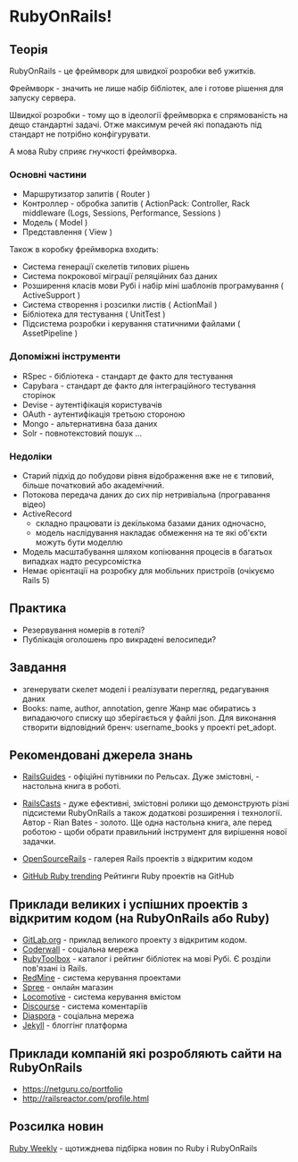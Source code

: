 # RubyOnRails!

## Теорія

RubyOnRails - це фреймворк для швидкої розробки веб ужитків.

Фреймворк - значить не лише набір бібліотек, але і готове рішення для запуску сервера.

Швидкої розробки - тому що в ідеології фреймворка є спрямованість на дещо стандартні задачі.
Отже максимум речей які попадають під стандарт не потрібно конфігурувати.

А мова Ruby сприяє гнучкості фреймворка.


### Основні частини

- Маршрутизатор запитів ( Router )
- Контроллер  - обробка запитів ( ActionPack: Controller, Rack middleware (Logs, Sessions, Performance, Sessions )
- Модель ( Model )
- Представлення ( View )

Також в коробку фреймворка входить:

- Система генерації скелетів типових рішень
- Система покрокової міграції реляційних баз даних
- Розширення класів мови Рубі і набір міні шаблонів програмування ( ActiveSupport )
- Система створення і розсилки листів ( ActionMail )
- Бібліотека для тестування ( UnitTest )
- Підсистема розробки і керування статичними файлами ( AssetPipeline )


### Допоміжні інструменти 

- RSpec - бібліотека - стандарт де факто для тестування  
- Capybara - стандарт де факто для інтеграційного тестування сторінок
- Devise - аутентіфікація користувачів
- OAuth - аутентифікація третьою стороною
- Mongo - альтернативна база даних
- Solr - повнотекстовий пошук
...

### Недоліки
- Старий підхід до побудови рівня відображення вже не є типовий, більше початковий або академічний.
- Потокова передача даних до сих пір нетривіальна (програвання відео)
- ActiveRecord 
  - складно працювати із декількома базами даних одночасно, 
  - модель наслідування накладає обмеження на те які об'єкти можуть бути моделлю
- Модель масштабування шляхом копіювання процесів в багатьох випадках надто ресурсомістка
- Немає орієнтації на розробку для мобільних пристроїв (очікуємо Rails 5)

## Практика

- Резервування номерів в готелі?
- Публікація оголошень про викрадені велосипеди?

## Завдання
- згенерувати скелет моделі і реалізувати перегляд, редагування даних
- Books: name, author, annotation, genre
Жанр має обиратись з випадаючого списку що зберігається у файлі json.
Для виконання створити відповідний бренч: username_books у проекті pet_adopt.


## Рекомендовані джерела знань

- [RailsGuides](http://guides.rubyonrails.org/) - офіційні путівники по Рельсах. Дуже змістовні,  - настольна книга в роботі.
- [RailsCasts](http://railscasts.com/) - дуже ефективні, змістовні ролики що демонструють різні підсистеми RubyOnRails 
а також додаткові розширення і технології. Автор - Rian Bates - золото. Ще одна настольна книга, але перед роботою - щоби обрати правильний інструмент для вирішення нової задачки.

- [OpenSourceRails](http://www.opensourcerails.com/) - галерея Rails проектів з відкритим кодом
- [GitHub Ruby trending](https://github.com/trending?l=ruby) Рейтинги Ruby проектів на GitHub

## Приклади великих і успішних проектів з відкритим кодом (на RubyOnRails або Ruby)

- [GitLab.org](https://gitlab.com/groups/gitlab-org) - приклад великого проекту з відкритим кодом.
- [Coderwall](https://coderwall.com/) - соціальна мережа 
- [RubyToolbox](https://www.ruby-toolbox.com/) - каталог і рейтинг бібліотек на мові Рубі. Є розділи пов'язані із Rails.
- [RedMine](https://github.com/redmine/redmine) - система керування проектами
- [Spree](https://github.com/spree/spree) - онлайн магазин
- [Locomotive](https://github.com/locomotivecms/engine) - система керування вмістом
- [Discourse](https://github.com/discourse/discourse) - система коментаріїв
- [Diaspora](https://github.com/diaspora/diaspora) - соціальна мережа
- [Jekyll](https://github.com/jekyll/jekyll) - блоггінг платформа

## Приклади компаній які розробляють сайти на RubyOnRails
- https://netguru.co/portfolio
- http://railsreactor.com/profile.html

## Розсилка новин
[Ruby Weekly](https://cooperpress.com/) - щотижднева підбірка новин по Ruby і RubyOnRails
